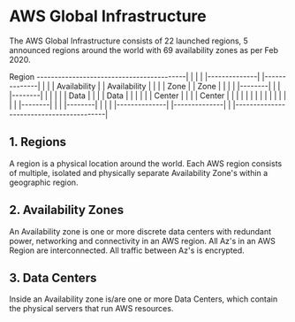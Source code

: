 # AWS Global Infrastructure

The AWS Global Infrastructure consists of 22 launched regions, 5 announced regions around the world with 69 availability zones as per Feb 2020.

Region
------------------------------------------|
|                                         |
|  |--------------|    |--------------|   |
|  | Availability |    | Availability |   |
|  |    Zone      |    |     Zone     |   |
|  |  |--------|  |    |  |--------|  |   |
|  |  |  Data  |  |    |  |  Data  |  |   |
|  |  | Center |  |    |  | Center |  |   |
|  |  |        |  |    |  |        |  |   |
|  |  |--------|  |    |  |--------|  |   |
|  |--------------|    |--------------|   |
|-----------------------------------------|

## 1. Regions

A region is a physical location around the world. Each AWS region consists of multiple, isolated and physically separate Availability Zone's within a geographic region.


## 2. Availability Zones

An Availability zone is one or more discrete data centers with redundant power, networking and connectivity in an AWS region. All Az's in an AWS Region are interconnected. All traffic between Az's is encrypted.

## 3. Data Centers

Inside an Availability zone is/are one or more Data Centers, which contain the physical servers that run AWS resources.